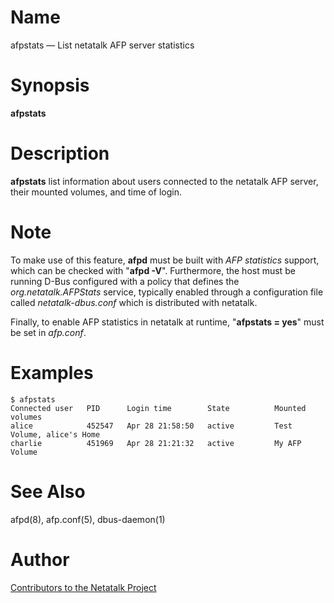 # Name

afpstats — List netatalk AFP server statistics

# Synopsis

**afpstats**

# Description

**afpstats** list information about users connected to the netatalk AFP server,
their mounted volumes, and time of login.

# Note

To make use of this feature, **afpd** must be built with *AFP statistics* support,
which can be checked with "**afpd -V**".
Furthermore, the host must be running D-Bus configured with a policy that defines the *org.netatalk.AFPStats* service,
typically enabled through a configuration file called *netatalk-dbus.conf* which is distributed with netatalk.

Finally, to enable AFP statistics in netatalk at runtime, "**afpstats = yes**" must be set in *afp.conf*.

# Examples

    $ afpstats
    Connected user   PID      Login time        State          Mounted volumes
    alice            452547   Apr 28 21:58:50   active         Test Volume, alice's Home
    charlie          451969   Apr 28 21:21:32   active         My AFP Volume

# See Also

afpd(8), afp.conf(5), dbus-daemon(1)

# Author

[Contributors to the Netatalk Project](https://netatalk.io/contributors)
